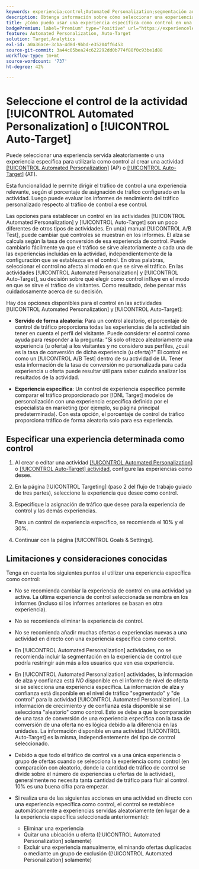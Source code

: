 ```yaml
---
keywords: experiencia;control;Automated Personalization;segmentación automática
description: Obtenga información sobre cómo seleccionar una experiencia para utilizarla como control al crear una actividad [!UICONTROL Automated Personalization] (AP) o [!UICONTROL Auto-Target] en  [!DNL Adobe Target].
title: ¿Cómo puedo usar una experiencia específica como control en una actividad de [!UICONTROL Automated Personalization]?
badgePremium: label="Premium" type="Positive" url="https://experienceleague.adobe.com/docs/target/using/introduction/intro.html?lang=en#premium newtab=true" tooltip="Consulte qué se incluye en Target Premium."
feature: Automated Personalization, Auto-Target
solution: Target,Analytics
exl-id: a0a36ace-3cba-4d8d-9bbd-e35204ff6453
source-git-commit: 3a44c05bea24c622292dd0b774f88f0c93be1d88
workflow-type: tm+mt
source-wordcount: '737'
ht-degree: 42%

---
```


# Seleccione el control de la actividad [!UICONTROL Automated Personalization] o [!UICONTROL Auto-Target]

Puede seleccionar una experiencia servida aleatoriamente o una experiencia específica para utilizarla como control al crear una actividad [[!UICONTROL Automated Personalization]](/help/main/c-activities/t-automated-personalization/automated-personalization.md) (AP) o [[!UICONTROL Auto-Target]](/help/main/c-activities/auto-target/auto-target-to-optimize.md) (AT).

Esta funcionalidad le permite dirigir el tráfico de control a una experiencia relevante, según el porcentaje de asignación de tráfico configurado en la actividad. Luego puede evaluar los informes de rendimiento del tráfico personalizado respecto al tráfico de control a ese control.

Las opciones para establecer un control en las actividades [!UICONTROL Automated Personalization] y [!UICONTROL Auto-Target] son un poco diferentes de otros tipos de actividades. En un(a) manual [!UICONTROL A/B Test], puede cambiar qué controles se muestran en los informes. El alza se calcula según la tasa de conversión de esa experiencia de control. Puede cambiarlo fácilmente ya que el tráfico se sirve aleatoriamente a cada una de las experiencias incluidas en la actividad, independientemente de la configuración que se establezca en el control. En otras palabras, seleccionar el control no afecta al modo en que se sirve el tráfico. En las actividades [!UICONTROL Automated Personalization] y [!UICONTROL Auto-Target], su decisión sobre qué elegir como control influye en el modo en que se sirve el tráfico de visitantes. Como resultado, debe pensar más cuidadosamente acerca de su decisión.

Hay dos opciones disponibles para el control en las actividades [!UICONTROL Automated Personalization] y [!UICONTROL Auto-Target]:

* **Servido de forma aleatoria**: Para un control aleatorio, el porcentaje de control de tráfico proporciona todas las experiencias de la actividad sin tener en cuenta el perfil del visitante. Puede considerar el control como ayuda para responder a la pregunta: &quot;Si solo ofrezco aleatoriamente una experiencia (u oferta) a los visitantes y no considero sus perfiles, ¿cuál es la tasa de conversión de dicha experiencia (u oferta)?&quot; El control es como un [!UICONTROL A/B Test] dentro de su actividad de IA. Tener esta información de la tasa de conversión no personalizada para cada experiencia u oferta puede resultar útil para saber cuándo analizar los resultados de la actividad.

* **Experiencia específica**: Un control de experiencia específico permite comparar el tráfico proporcionado por [!DNL Target] modelos de personalización con una experiencia específica definida por el especialista en marketing (por ejemplo, su página principal predeterminada). Con esta opción, el porcentaje de control de tráfico proporciona tráfico de forma aleatoria solo para esa experiencia.

## Especificar una experiencia determinada como control

1. Al crear o editar una actividad [[!UICONTROL Automated Personalization]](/help/main/c-activities/t-automated-personalization/create-ap-activity.md) o [[!UICONTROL Auto-Target] actividad](/help/main/c-activities/t-test-ab/t-test-create-ab/ab-audience.md), configure las experiencias como desee.
1. En la página [!UICONTROL Targeting] (paso 2 del flujo de trabajo guiado de tres partes), seleccione la experiencia que desee como control.
1. Especifique la asignación de tráfico que desee para la experiencia de control y las demás experiencias.

   Para un control de experiencia específico, se recomienda el 10% y el 30%.

1. Continuar con la página [!UICONTROL Goals & Settings].

## Limitaciones y consideraciones conocidas

Tenga en cuenta los siguientes puntos al utilizar una experiencia específica como control:

* No se recomienda cambiar la experiencia de control en una actividad ya activa. La última experiencia de control seleccionada se nombra en los informes (incluso si los informes anteriores se basan en otra experiencia).
* No se recomienda eliminar la experiencia de control.
* No se recomienda añadir muchas ofertas o experiencias nuevas a una actividad en directo con una experiencia específica como control.
* En [!UICONTROL Automated Personalization] actividades, no se recomienda incluir la segmentación en la experiencia de control que podría restringir aún más a los usuarios que ven esa experiencia.
* En [!UICONTROL Automated Personalization] actividades, la información de alza y confianza está *NO* disponible en el informe de nivel de oferta si se selecciona una experiencia específica. La información de alza y confianza está disponible en el nivel de tráfico &quot;segmentado&quot; y &quot;de control&quot; para la actividad [!UICONTROL Automated Personalization]. La información de crecimiento y de confianza está disponible si se selecciona &quot;aleatorio&quot; como control. Esto se debe a que la comparación de una tasa de conversión de una experiencia específica con la tasa de conversión de una oferta no es lógica debido a la diferencia en las unidades. La información disponible en una actividad [!UICONTROL Auto-Target] es la misma, independientemente del tipo de control seleccionado.
* Debido a que todo el tráfico de control va a una única experiencia o grupo de ofertas cuando se selecciona la experiencia como control (en comparación con aleatorio, donde la cantidad de tráfico de control se divide sobre el número de experiencias u ofertas de la actividad), generalmente no necesita tanta cantidad de tráfico para fluir al control. 10% es una buena cifra para empezar.
* Si realiza una de las siguientes acciones en una actividad en directo con una experiencia específica como control, el control se restablece automáticamente a experiencias servidas aleatoriamente (en lugar de a la experiencia específica seleccionada anteriormente):

   * Eliminar una experiencia
   * Quitar una ubicación u oferta ([!UICONTROL Automated Personalization] solamente)
   * Excluir una experiencia manualmente, eliminando ofertas duplicadas o mediante un grupo de exclusión ([!UICONTROL Automated Personalization] solamente)
